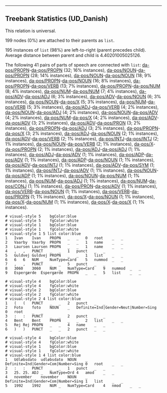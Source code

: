 

--------------------------------------------------------------------------------

## Treebank Statistics (UD_Danish)

This relation is universal.

199 nodes (0%) are attached to their parents as `list`.

195 instances of `list` (98%) are left-to-right (parent precedes child).
Average distance between parent and child is 4.40201005025126.

The following 41 pairs of parts of speech are connected with `list`: [da-pos/PROPN]()-[da-pos/PROPN]() (32; 16% instances), [da-pos/NOUN]()-[da-pos/PROPN]() (28; 14% instances), [da-pos/NOUN]()-[da-pos/NOUN]() (18; 9% instances), [da-pos/PROPN]()-[da-pos/NOUN]() (16; 8% instances), [da-pos/PROPN]()-[da-pos/VERB]() (13; 7% instances), [da-pos/PROPN]()-[da-pos/NUM]() (8; 4% instances), [da-pos/NUM]()-[da-pos/NUM]() (7; 4% instances), [da-pos/ADV]()-[da-pos/ADJ]() (6; 3% instances), [da-pos/ADV]()-[da-pos/NOUN]() (6; 3% instances), [da-pos/NOUN]()-[da-pos/X]() (5; 3% instances), [da-pos/NUM]()-[da-pos/VERB]() (5; 3% instances), [da-pos/ADJ]()-[da-pos/VERB]() (4; 2% instances), [da-pos/NOUN]()-[da-pos/ADJ]() (4; 2% instances), [da-pos/NOUN]()-[da-pos/ADV]() (4; 2% instances), [da-pos/NUM]()-[da-pos/X]() (4; 2% instances), [da-pos/ADV]()-[da-pos/ADV]() (3; 2% instances), [da-pos/ADV]()-[da-pos/PRON]() (3; 2% instances), [da-pos/PROPN]()-[da-pos/ADJ]() (3; 2% instances), [da-pos/PROPN]()-[da-pos/X]() (3; 2% instances), [da-pos/ADJ]()-[da-pos/NOUN]() (2; 1% instances), [da-pos/ADV]()-[da-pos/VERB]() (2; 1% instances), [da-pos/INTJ]()-[da-pos/INTJ]() (2; 1% instances), [da-pos/NOUN]()-[da-pos/VERB]() (2; 1% instances), [da-pos/X]()-[da-pos/PROPN]() (2; 1% instances), [da-pos/ADJ]()-[da-pos/ADJ]() (1; 1% instances), [da-pos/ADJ]()-[da-pos/ADV]() (1; 1% instances), [da-pos/ADP]()-[da-pos/ADV]() (1; 1% instances), [da-pos/ADP]()-[da-pos/NOUN]() (1; 1% instances), [da-pos/ADV]()-[da-pos/INTJ]() (1; 1% instances), [da-pos/ADV]()-[da-pos/SYM]() (1; 1% instances), [da-pos/INTJ]()-[da-pos/ADV]() (1; 1% instances), [da-pos/NOUN]()-[da-pos/ADP]() (1; 1% instances), [da-pos/NOUN]()-[da-pos/NUM]() (1; 1% instances), [da-pos/NUM]()-[da-pos/ADJ]() (1; 1% instances), [da-pos/NUM]()-[da-pos/CONJ]() (1; 1% instances), [da-pos/PRON]()-[da-pos/ADV]() (1; 1% instances), [da-pos/VERB]()-[da-pos/NOUN]() (1; 1% instances), [da-pos/VERB]()-[da-pos/PROPN]() (1; 1% instances), [da-pos/X]()-[da-pos/NOUN]() (1; 1% instances), [da-pos/X]()-[da-pos/NUM]() (1; 1% instances), [da-pos/X]()-[da-pos/X]() (1; 1% instances).


~~~ conllu
# visual-style 5	bgColor:blue
# visual-style 5	fgColor:white
# visual-style 1	bgColor:blue
# visual-style 1	fgColor:white
# visual-style 1 5 list	color:blue
1	Ivan	Ivan	PROPN	_	_	0	root	_	_
2	Vaarby	Vaarby	PROPN	_	_	1	name	_	_
3	Laursen	Laursen	PROPN	_	_	1	name	_	_
4	,	,	PUNCT	_	_	1	punct	_	_
5	Guldvej	Guldvej	PROPN	_	_	1	list	_	_
6	6	6	NUM	_	NumType=Card	5	nummod	_	_
7	,	,	PUNCT	_	_	5	punct	_	_
8	3060	3060	NUM	_	NumType=Card	9	nummod	_	_
9	Espergærde	Espergærde	PROPN	_	_	5	list	_	_

~~~


~~~ conllu
# visual-style 4	bgColor:blue
# visual-style 4	fgColor:white
# visual-style 2	bgColor:blue
# visual-style 2	fgColor:white
# visual-style 2 4 list	color:blue
1	(	(	PUNCT	_	_	2	punct	_	_
2	Foto	foto	NOUN	_	Definite=Ind|Gender=Neut|Number=Sing	0	root	_	_
3	:	:	PUNCT	_	_	2	punct	_	_
4	Bent	Bent	PROPN	_	_	2	list	_	_
5	Rej	Rej	PROPN	_	_	4	name	_	_
6	)	)	PUNCT	_	_	2	punct	_	_

~~~


~~~ conllu
# visual-style 4	bgColor:blue
# visual-style 4	fgColor:white
# visual-style 1	bgColor:blue
# visual-style 1	fgColor:white
# visual-style 1 4 list	color:blue
1	Udløbsdato	udløbsdato	NOUN	_	Definite=Ind|Gender=Com|Number=Sing	0	root	_	_
2	:	:	PUNCT	_	_	1	punct	_	_
3	25.	25.	ADJ	_	NumType=Ord	4	amod	_	_
4	november	november	NOUN	_	Definite=Ind|Gender=Com|Number=Sing	1	list	_	_
5	1992	1992	NUM	_	NumType=Card	4	nmod	_	_

~~~



